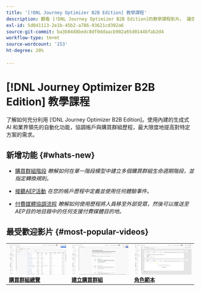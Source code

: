 ```yaml
---
title: '[!DNL Journey Optimizer B2B Edition] 教學課程'
description: 觀看 [!DNL Journey Optimizer B2B Edition]的教學課程影片。 讓您更瞭解如何協調帳戶和購買團體歷程等。
exl-id: 5d041113-2e1b-45b2-a786-93621cd392a6
source-git-commit: ba3b04d8bedc8df0ddaacb902a65d0144bfab2d4
workflow-type: tm+mt
source-wordcount: '153'
ht-degree: 20%

---
```


# [!DNL Journey Optimizer B2B Edition] 教學課程

了解如何充分利用 [!DNL Journey Optimizer B2B Edition]。使用內建的生成式 AI 和業界領先的自動化功能，協調帳戶與購買群組歷程，最大限度地提高對特定方案的需求。

## 新增功能 {#whats-new}

* [購買群組階段](/help/buying-groups/buying-group-stages.md)
  _瞭解如何在單一階段模型中建立多個購買群組生命週期階段，並指定轉換規則。_

* [接聽AEP活動](/help/account-journeys/journey-nodes/listen-for-aep-events.md)
  _在您的帳戶歷程中定義並使用任何體驗事件。_

* [付費媒體協調流程](/help/account-journeys/journey-nodes/paid-media-orchestration.md)
  _瞭解如何使用歷程將人員移至外部受眾，然後可以推送至AEP目的地目錄中的任何支援付費媒體目的地。_

## 最受歡迎影片 {#most-popular-videos}

<table>
<tr>
<td>
<a href="/help/buying-groups/buying-groups-overview.md"><img alt="「購買群組概述」影片的影像縮圖" src="assets/buying-groups-overview.png"></a>
<div><a href="/help/buying-groups/buying-groups-overview.md"><strong>購買群組總覽</strong></a></div>
</td>
<td>
<a href="/help/buying-groups/create-a-buying-group.md"><img alt="「建立購買群組」影片的影像縮圖" src="assets/create-a-buying-group.png"></a>
<div><a href="/help/buying-groups/create-a-buying-group.md"><strong>建立購買群組</strong></a></div>
</td>
<td>
<a href="/help/buying-groups/role-templates.md"><img alt="「角色範本」影片的影像縮圖" src="assets/role-templates.png" /></a>
<div><a href="/help/buying-groups/role-templates.md"><strong>角色範本</strong></a></div>
</td>
</tr>
</table>
